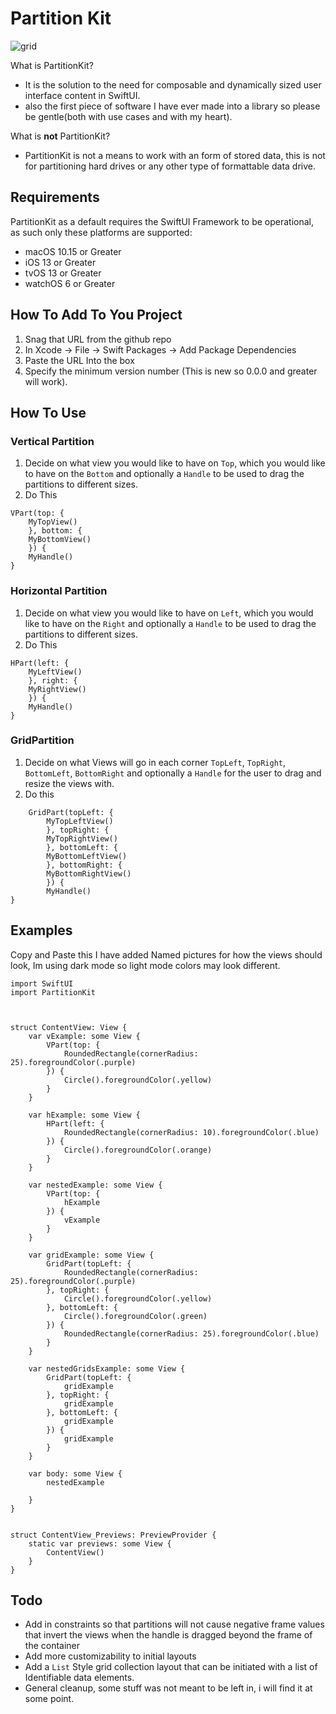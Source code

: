 # Partition Kit

![grid](/nestedGrid.gif)

What is PartitionKit? 
- It is the solution to the need for composable and dynamically sized user interface content in SwiftUI. 
- also the first piece of software I have ever made into a library so please be gentle(both with use cases and with my heart).

What is **not** PartitionKit?
- PartitionKit is not a means to work with an form of stored data, this is not for partitioning hard drives or any other type of formattable data drive. 


## Requirements 

PartitionKit as a default requires the SwiftUI Framework to be operational, as such only these platforms are supported:

*  macOS 10.15 or Greater 
* iOS 13 or Greater 
* tvOS 13 or Greater 
* watchOS 6 or Greater 


## How To Add To You Project

1. Snag that URL from the github repo 
2. In Xcode -> File -> Swift Packages -> Add Package Dependencies 
3.  Paste the URL Into the box
4. Specify the minimum version number (This is new so 0.0.0 and greater will work).


## How To Use 


### Vertical Partition 

1. Decide on what view you would like to have on `Top`, which you would like to have on the `Bottom` and optionally a `Handle` to be used to drag the partitions to different sizes.
2. Do This 
````
VPart(top: {
    MyTopView()
    }, bottom: {
    MyBottomView()
    }) {
    MyHandle()
}
````

### Horizontal Partition 

1. Decide on what view you would like to have on `Left`, which you would like to have on the `Right` and optionally a `Handle` to be used to drag the partitions to different sizes.
2. Do This 
````
HPart(left: {
    MyLeftView()
    }, right: {
    MyRightView()
    }) {
    MyHandle()
}
````

### GridPartition 

1. Decide on what Views will go in each corner `TopLeft`, `TopRight`, `BottomLeft`, `BottomRight` and optionally a `Handle` for the user to drag and resize the views with. 
2. Do this 
````
    GridPart(topLeft: {
        MyTopLeftView()
        }, topRight: {
        MyTopRightView()
        }, bottomLeft: {
        MyBottomLeftView()
        }, bottomRight: {
        MyBottomRightView()
        }) {
        MyHandle()
}
````




## Examples 

Copy and Paste this I have added Named pictures for how the views should look, Im using dark mode so light mode colors may look different. 

```
import SwiftUI
import PartitionKit



struct ContentView: View {
    var vExample: some View {
        VPart(top: {
            RoundedRectangle(cornerRadius: 25).foregroundColor(.purple)
        }) {
            Circle().foregroundColor(.yellow)
        }
    }
    
    var hExample: some View {
        HPart(left: {
            RoundedRectangle(cornerRadius: 10).foregroundColor(.blue)
        }) {
            Circle().foregroundColor(.orange)
        }
    }
    
    var nestedExample: some View {
        VPart(top: {
            hExample
        }) {
            vExample
        }
    }
    
    var gridExample: some View {
        GridPart(topLeft: {
            RoundedRectangle(cornerRadius: 25).foregroundColor(.purple)
        }, topRight: {
            Circle().foregroundColor(.yellow)
        }, bottomLeft: {
            Circle().foregroundColor(.green)
        }) {
            RoundedRectangle(cornerRadius: 25).foregroundColor(.blue)
        }
    }
    
    var nestedGridsExample: some View {
        GridPart(topLeft: {
            gridExample
        }, topRight: {
            gridExample
        }, bottomLeft: {
            gridExample
        }) {
            gridExample
        }
    }
    
    var body: some View {
        nestedExample
        
    }
}


struct ContentView_Previews: PreviewProvider {
    static var previews: some View {
        ContentView()
    }
}
```



## Todo 
* Add in constraints so that partitions will not cause negative frame values that invert the views when the handle is dragged beyond the frame of the container 
* Add more customizability to initial layouts 
* Add a `List` Style grid collection layout that can be initiated with a list of Identifiable data elements. 
* General cleanup, some stuff was not meant to be left in, i will find it at some point. 

